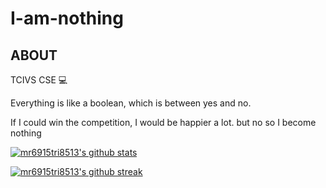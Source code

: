 # I-am-nothing

## ABOUT

TCIVS CSE 💻

Everything is like a boolean, which is between yes and no.

If I could win the competition, I would be happier a lot. but no so I become nothing

[![mr6915tri8513's github stats](https://github-readme-stats.vercel.app/api?username=mr6915tri8513&theme=blue-green&hide_border=true&layout=compact)](https://github.com/anuraghazra/github-readme-stats)

[![mr6915tri8513's github streak](https://github-readme-streak-stats.herokuapp.com/?user=mr6915tri8513&theme=blue-green&hide_border=true&layout=compact)](https://github.com/DenverCoder1/github-readme-streak-stats)
